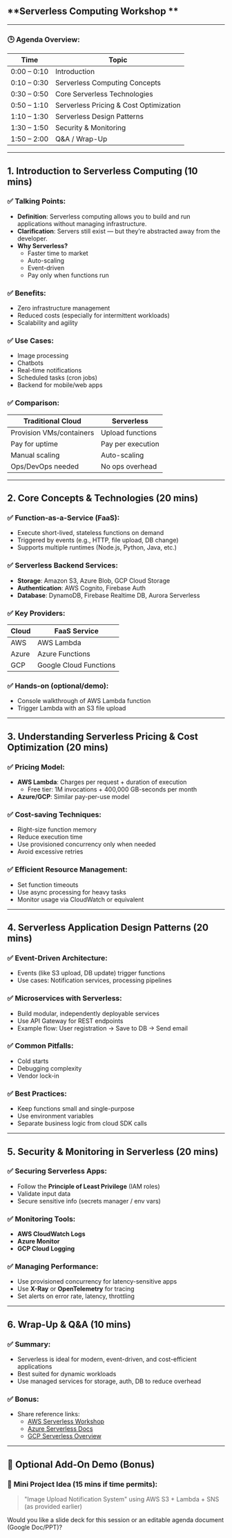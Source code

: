 ## **Serverless Computing Workshop **

---

### 🕒 **Agenda Overview:**
| Time | Topic |
|------|-------|
| 0:00 – 0:10 | Introduction |
| 0:10 – 0:30 | Serverless Computing Concepts |
| 0:30 – 0:50 | Core Serverless Technologies |
| 0:50 – 1:10 | Serverless Pricing & Cost Optimization |
| 1:10 – 1:30 | Serverless Design Patterns |
| 1:30 – 1:50 | Security & Monitoring |
| 1:50 – 2:00 | Q&A / Wrap-Up |

---

## **1. Introduction to Serverless Computing (10 mins)**

### ✅ Talking Points:
- **Definition**: Serverless computing allows you to build and run applications without managing infrastructure.
- **Clarification**: Servers still exist — but they’re abstracted away from the developer.
- **Why Serverless?**
  - Faster time to market
  - Auto-scaling
  - Event-driven
  - Pay only when functions run

### ✅ Benefits:
- Zero infrastructure management
- Reduced costs (especially for intermittent workloads)
- Scalability and agility

### ✅ Use Cases:
- Image processing
- Chatbots
- Real-time notifications
- Scheduled tasks (cron jobs)
- Backend for mobile/web apps

### ✅ Comparison:
| Traditional Cloud | Serverless |
|------------------|------------|
| Provision VMs/containers | Upload functions |
| Pay for uptime | Pay per execution |
| Manual scaling | Auto-scaling |
| Ops/DevOps needed | No ops overhead |

---

## **2. Core Concepts & Technologies (20 mins)**

### ✅ Function-as-a-Service (FaaS):
- Execute short-lived, stateless functions on demand
- Triggered by events (e.g., HTTP, file upload, DB change)
- Supports multiple runtimes (Node.js, Python, Java, etc.)

### ✅ Serverless Backend Services:
- **Storage**: Amazon S3, Azure Blob, GCP Cloud Storage
- **Authentication**: AWS Cognito, Firebase Auth
- **Database**: DynamoDB, Firebase Realtime DB, Aurora Serverless

### ✅ Key Providers:
| Cloud | FaaS Service |
|-------|--------------|
| AWS | AWS Lambda |
| Azure | Azure Functions |
| GCP | Google Cloud Functions |

### ✅ Hands-on (optional/demo):
- Console walkthrough of AWS Lambda function
- Trigger Lambda with an S3 file upload

---

## **3. Understanding Serverless Pricing & Cost Optimization (20 mins)**

### ✅ Pricing Model:
- **AWS Lambda**: Charges per request + duration of execution
  - Free tier: 1M invocations + 400,000 GB-seconds per month
- **Azure/GCP**: Similar pay-per-use model

### ✅ Cost-saving Techniques:
- Right-size function memory
- Reduce execution time
- Use provisioned concurrency only when needed
- Avoid excessive retries

### ✅ Efficient Resource Management:
- Set function timeouts
- Use async processing for heavy tasks
- Monitor usage via CloudWatch or equivalent

---

## **4. Serverless Application Design Patterns (20 mins)**

### ✅ Event-Driven Architecture:
- Events (like S3 upload, DB update) trigger functions
- Use cases: Notification services, processing pipelines

### ✅ Microservices with Serverless:
- Build modular, independently deployable services
- Use API Gateway for REST endpoints
- Example flow: User registration → Save to DB → Send email

### ✅ Common Pitfalls:
- Cold starts
- Debugging complexity
- Vendor lock-in

### ✅ Best Practices:
- Keep functions small and single-purpose
- Use environment variables
- Separate business logic from cloud SDK calls

---

## **5. Security & Monitoring in Serverless (20 mins)**

### ✅ Securing Serverless Apps:
- Follow the **Principle of Least Privilege** (IAM roles)
- Validate input data
- Secure sensitive info (secrets manager / env vars)

### ✅ Monitoring Tools:
- **AWS CloudWatch Logs**
- **Azure Monitor**
- **GCP Cloud Logging**

### ✅ Managing Performance:
- Use provisioned concurrency for latency-sensitive apps
- Use **X-Ray** or **OpenTelemetry** for tracing
- Set alerts on error rate, latency, throttling

---

## **6. Wrap-Up & Q&A (10 mins)**

### ✅ Summary:
- Serverless is ideal for modern, event-driven, and cost-efficient applications
- Best suited for dynamic workloads
- Use managed services for storage, auth, DB to reduce overhead

### ✅ Bonus:
- Share reference links:
  - [AWS Serverless Workshop](https://serverlessland.com/)
  - [Azure Serverless Docs](https://learn.microsoft.com/en-us/azure/azure-functions/)
  - [GCP Serverless Overview](https://cloud.google.com/serverless)

---

## 🧪 **Optional Add-On Demo (Bonus)**

### 🔁 **Mini Project Idea** (15 mins if time permits):
> "Image Upload Notification System" using AWS S3 + Lambda + SNS (as provided earlier)

Would you like a slide deck for this session or an editable agenda document (Google Doc/PPT)?
